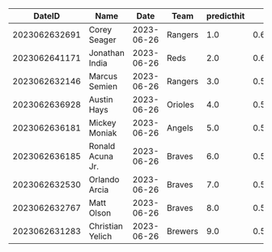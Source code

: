 DateID         |  Name              |  Date        |  Team     |  predicthit  |  predicthitproba     |  hitbool  |  Last7DaysAVG  |  Last15DaysAVG  |  Last30DaysAVG
---------------|--------------------|--------------|-----------|--------------|----------------------|-----------|----------------|-----------------|---------------
2023062632691  |  Corey Seager      |  2023-06-26  |  Rangers  |  1.0         |  0.6032131803016141  |  False    |  0.269         |  0.345          |  0.353
2023062641171  |  Jonathan India    |  2023-06-26  |  Reds     |  2.0         |  0.6009882934491447  |  False    |  0.143         |  0.2            |  0.226
2023062632146  |  Marcus Semien     |  2023-06-26  |  Rangers  |  3.0         |  0.5970842851694135  |  False    |  0.276         |  0.203          |  0.248
2023062636928  |  Austin Hays       |  2023-06-26  |  Orioles  |  4.0         |  0.5966050020543178  |  False    |  0.294         |  0.37           |  0.33
2023062636181  |  Mickey Moniak     |  2023-06-26  |  Angels   |  5.0         |  0.5944103452261702  |  False    |  0.545         |  0.414          |  0.295
2023062636185  |  Ronald Acuna Jr.  |  2023-06-26  |  Braves   |  6.0         |  0.593111818209281   |  False    |  0.36          |  0.304          |  0.336
2023062632530  |  Orlando Arcia     |  2023-06-26  |  Braves   |  7.0         |  0.5930431115556671  |  False    |  0.136         |  0.32           |  0.316
2023062632767  |  Matt Olson        |  2023-06-26  |  Braves   |  8.0         |  0.5929558823050376  |  False    |  0.286         |  0.278          |  0.245
2023062631283  |  Christian Yelich  |  2023-06-26  |  Brewers  |  9.0         |  0.5927385971978668  |  False    |  0.261         |  0.356          |  0.295
